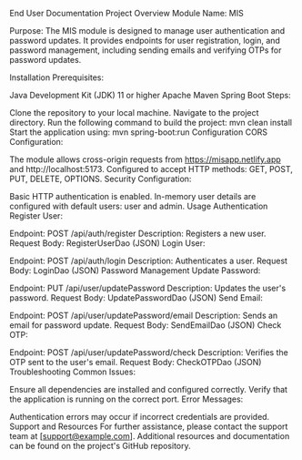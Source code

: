 End User Documentation
Project Overview
Module Name: MIS

Purpose:
The MIS module is designed to manage user authentication and password updates. It provides endpoints for user registration, login, and password management, including sending emails and verifying OTPs for password updates.

Installation
Prerequisites:

Java Development Kit (JDK) 11 or higher
Apache Maven
Spring Boot
Steps:

Clone the repository to your local machine.
Navigate to the project directory.
Run the following command to build the project:
mvn clean install
Start the application using:
mvn spring-boot:run
Configuration
CORS Configuration:

The module allows cross-origin requests from https://misapp.netlify.app and http://localhost:5173.
Configured to accept HTTP methods: GET, POST, PUT, DELETE, OPTIONS.
Security Configuration:

Basic HTTP authentication is enabled.
In-memory user details are configured with default users: user and admin.
Usage
Authentication
Register User:

Endpoint: POST /api/auth/register
Description: Registers a new user.
Request Body: RegisterUserDao (JSON)
Login User:

Endpoint: POST /api/auth/login
Description: Authenticates a user.
Request Body: LoginDao (JSON)
Password Management
Update Password:

Endpoint: PUT /api/user/updatePassword
Description: Updates the user's password.
Request Body: UpdatePasswordDao (JSON)
Send Email:

Endpoint: POST /api/user/updatePassword/email
Description: Sends an email for password update.
Request Body: SendEmailDao (JSON)
Check OTP:

Endpoint: POST /api/user/updatePassword/check
Description: Verifies the OTP sent to the user's email.
Request Body: CheckOTPDao (JSON)
Troubleshooting
Common Issues:

Ensure all dependencies are installed and configured correctly.
Verify that the application is running on the correct port.
Error Messages:

Authentication errors may occur if incorrect credentials are provided.
Support and Resources
For further assistance, please contact the support team at [support@example.com].
Additional resources and documentation can be found on the project's GitHub repository.
